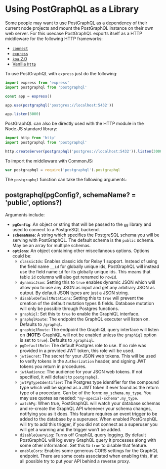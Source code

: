 # Using PostGraphQL as a Library
Some people may want to use PostGraphQL as a dependency of their current node projects and mount the PostGraphQL instance on their own web server. For this usecase PostGraphQL exports itself as a HTTP middleware for the following HTTP frameworks:

- [`connect`](http://npmjs.com/connect)
- [`express`](https://www.npmjs.com/package/express)
- [`koa` 2.0](https://www.npmjs.com/package/koa)
- [Vanilla `http`](https://nodejs.org/api/http.html)

To use PostGraphQL with `express` just do the following:

```js
import express from 'express'
import postgraphql from 'postgraphql'

const app = express()

app.use(postgraphql('postgres://localhost:5432'))

app.listen(3000)
```

PostGraphQL can also be directly used with the HTTP module in the Node.JS standard library:

```js
import http from 'http'
import postgraphql from 'postgraphql'

http.createServer(postgraphql('postgres://localhost:5432')).listen(3000)
```

To import the middleware with CommonJS:

```js
var postgraphql = require('postgraphql').postgraphql
```

The `postgraphql` function can take the following arguments:

## postgraphql(pgConfig?, schemaName? = 'public', options?)
Arguments include:

- **`pgConfig`**: An object or string that will be passed to the [`pg`][] library and used to connect to a PostgreSQL backend.
- **`schemaName`**: A string which specifies the PostgreSQL schema you will be serving with PostGraphQL. The default schema is the `public` schema. May be an array for multiple schemas.
- **`options`**: An object containing other miscellaneous options. Options could be:
  - `classicIds`: Enables classic ids for Relay 1 support. Instead of using the field name `__id` for globally unique ids, PostGraphQL will instead use the field name `id` for its globally unique ids. This means that table `id` columns will also get renamed to `rowId`.
  - `dynamicJson`: Setting this to `true` enables dynamic JSON which will allow you to use any JSON as input and get any arbitrary JSON as output. By default JSON types are just a JSON string.
  - `disableDefaultMutations`: Setting this to `true` will prevent the creation of the default mutation types & fields. Database mutation will only be possible through Postgres functions.
  - `graphiql`: Set this to `true` to enable the GraphiQL interface.
  - `graphqlRoute`: The endpoint the GraphQL executer will listen on. Defaults to `/graphql`.
  - `graphiqlRoute`: The endpoint the GraphiQL query interface will listen on (**NOTE:** GraphiQL will not be enabled unless the `graphiql` option is set to `true`). Defaults to `/graphiql`.
  - `pgDefaultRole`: The default Postgres role to use. If no role was provided in a provided JWT token, this role will be used.
  - `jwtSecret`: The secret for your JSON web tokens. This will be used to verify tokens in the `Authorization` header, and signing JWT tokens you return in procedures.
  - `jwtAudience`: The audience for your JSON web tokens. If not specified, it will default to `postgraphql`.
  - `jwtPgTypeIdentifier`: The Postgres type identifier for the compound type which will be signed as a JWT token if ever found as the return type of a procedure. Can be of the form: `my_schema.my_type`. You may use quotes as needed: `"my-special-schema".my_type`.
  - `watchPg`: When true, PostGraphQL will watch your database schemas and re-create the GraphQL API whenever your schema changes, notifying you as it does. This feature requires an event trigger to be added to the database by a superuser. When enabled PostGraphQL will try to add this trigger, if you did not connect as a superuser you will get a warning and the trigger won’t be added.
  - `disableQueryLog`: Turns off GraphQL query logging. By default PostGraphQL will log every GraphQL query it processes along with some other information. Set this to `true` to disable that feature.
  - `enableCors`: Enables some generous CORS settings for the GraphQL endpoint. There are some costs associated when enabling this, if at all possible try to put your API behind a reverse proxy.

[connect]: https://www.npmjs.com/connect
[express]: https://www.npmjs.com/express
[graphql/express-graphql#82]: https://github.com/graphql/express-graphql/pull/82
[`pg`]: https://www.npmjs.com/pg
[morgan]: https://www.npmjs.com/morgan
